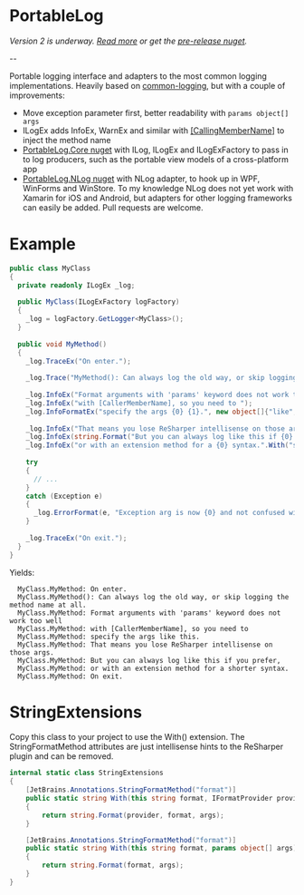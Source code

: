 PortableLog
===========

*Version 2 is underway. [Read more](https://github.com/anjdreas/PortableLog/wiki/PortableLog-v2) or get the [pre-release nuget](https://www.nuget.org/packages/PortableLog.Core/2.0.0-alpha2).*

--

Portable logging interface and adapters to the most common logging implementations. Heavily based on [common-logging](https://github.com/net-commons/common-logging), but with a couple of improvements:
* Move exception parameter first, better readability with ```params object[] args```
* ILogEx adds InfoEx, WarnEx and similar with [[CallingMemberName]](http://msdn.microsoft.com/en-us/library/system.runtime.compilerservices.callermembernameattribute%28v=vs.110%29.aspx) to inject the method name
* [PortableLog.Core nuget](https://www.nuget.org/packages/PortableLog.Core) with ILog, ILogEx and ILogExFactory to pass in to log producers, such as the portable view models of a cross-platform app
* [PortableLog.NLog nuget](https://www.nuget.org/packages/PortableLog.NLog) with NLog adapter, to hook up in WPF, WinForms and WinStore. To my knowledge NLog does not yet work with Xamarin for iOS and Android, but adapters for other logging frameworks can easily be added. Pull requests are welcome.

Example
==
```csharp
public class MyClass
{
  private readonly ILogEx _log;
  
  public MyClass(ILogExFactory logFactory)
  {
    _log = logFactory.GetLogger<MyClass>();
  }
  
  public void MyMethod()
  {
    _log.TraceEx("On enter.");
    
    _log.Trace("MyMethod(): Can always log the old way, or skip logging the method name at all.");
    
    _log.InfoEx("Format arguments with 'params' keyword does not work too well ");
    _log.InfoEx("with [CallerMemberName], so you need to ");
    _log.InfoFormatEx("specify the args {0} {1}.", new object[]{"like", "this"});
    
    _log.InfoEx("That means you lose ReSharper intellisense on those args.");
    _log.InfoEx(string.Format("But you can always log like this if {0} prefer,", "you"));
    _log.InfoEx("or with an extension method for a {0} syntax.".With("shorter"));
    
    try 
    {
      // ...
    }
    catch (Exception e)
    {
      _log.ErrorFormat(e, "Exception arg is now {0} and not confused with format arguments.", "first");
    }
    
    _log.TraceEx("On exit.");
  }
}
```

Yields:
```
  MyClass.MyMethod: On enter.
  MyClass.MyMethod(): Can always log the old way, or skip logging the method name at all.
  MyClass.MyMethod: Format arguments with 'params' keyword does not work too well
  MyClass.MyMethod: with [CallerMemberName], so you need to 
  MyClass.MyMethod: specify the args like this.
  MyClass.MyMethod: That means you lose ReSharper intellisense on those args.
  MyClass.MyMethod: But you can always log like this if you prefer,
  MyClass.MyMethod: or with an extension method for a shorter syntax.
  MyClass.MyMethod: On exit.
```

StringExtensions
==
Copy this class to your project to use the With() extension. The StringFormatMethod attributes are just intellisense hints to the ReSharper plugin and can be removed.
```csharp
internal static class StringExtensions
{
    [JetBrains.Annotations.StringFormatMethod("format")]
    public static string With(this string format, IFormatProvider provider, params object[] args)
    {
        return string.Format(provider, format, args);
    }

    [JetBrains.Annotations.StringFormatMethod("format")]
    public static string With(this string format, params object[] args)
    {
        return string.Format(format, args);
    }
}
```
